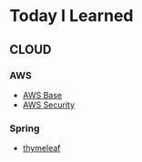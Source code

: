 # Today I Learned

## CLOUD

### AWS
* [AWS Base](https://github.com/jhl8109/TIL/blob/main/Cloud/AWS_Base.md)
* [AWS Security](https://github.com/jhl8109/TIL/blob/main/Cloud/AWS_Security.md)

### Spring
* [thymeleaf](https://github.com/jhl8109/TIL/blob/main/Spring/thymeleaf.md)
